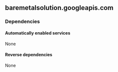 ## baremetalsolution.googleapis.com

### Dependencies

#### Automatically enabled services

None

#### Reverse dependencies

None
